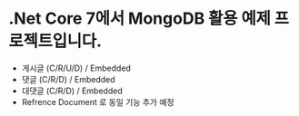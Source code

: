 ﻿# .Net Core 7에서 MongoDB 활용 예제 프로젝트입니다.

* 게시글 (C/R/U/D) / Embedded
* 댓글 (C/R/D) / Embedded
* 대댓글 (C/R/D) / Embedded
* Refrence Document 로 동일 기능 추가 예정
